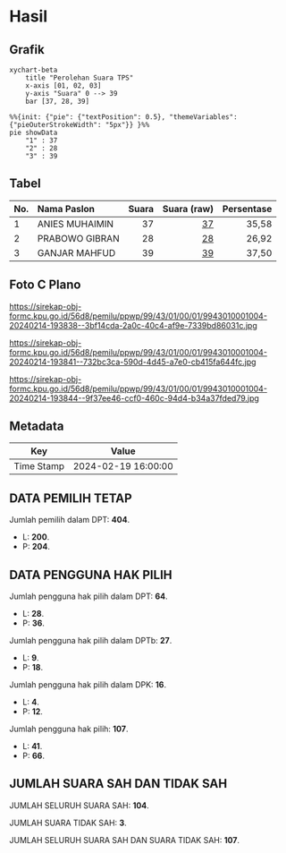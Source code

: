 # Hasil

## Grafik

```mermaid
xychart-beta
    title "Perolehan Suara TPS"
    x-axis [01, 02, 03]
    y-axis "Suara" 0 --> 39
    bar [37, 28, 39]
```

```mermaid
%%{init: {"pie": {"textPosition": 0.5}, "themeVariables": {"pieOuterStrokeWidth": "5px"}} }%%
pie showData
    "1" : 37
    "2" : 28
    "3" : 39
```

## Tabel

| No. | Nama Paslon    | Suara | Suara (raw) | Persentase |
|:--- |:-------------- | -----:| -----------:| ----------:|
| 1   | ANIES MUHAIMIN | 37    | [37][p-1]   | 35,58      |
| 2   | PRABOWO GIBRAN | 28    | [28][p-2]   | 26,92      |
| 3   | GANJAR MAHFUD  | 39    | [39][p-3]   | 37,50      |


[p-1]: https://github.com/gigit-pemilu/pemilu-2024-99-luar-negeri/blob/main/pilpres/hitung-suara/sub/99-luar-negeri/sub/43-hamburg-jerman/sub/01-hamburg-jerman/sub/0001-hamburg-jerman/sub/004-tps-002/sub/paslon-1.txt
[p-2]: https://github.com/gigit-pemilu/pemilu-2024-99-luar-negeri/blob/main/pilpres/hitung-suara/sub/99-luar-negeri/sub/43-hamburg-jerman/sub/01-hamburg-jerman/sub/0001-hamburg-jerman/sub/004-tps-002/sub/paslon-2.txt
[p-3]: https://github.com/gigit-pemilu/pemilu-2024-99-luar-negeri/blob/main/pilpres/hitung-suara/sub/99-luar-negeri/sub/43-hamburg-jerman/sub/01-hamburg-jerman/sub/0001-hamburg-jerman/sub/004-tps-002/sub/paslon-3.txt

## Foto C Plano

https://sirekap-obj-formc.kpu.go.id/56d8/pemilu/ppwp/99/43/01/00/01/9943010001004-20240214-193838--3bf14cda-2a0c-40c4-af9e-7339bd86031c.jpg

https://sirekap-obj-formc.kpu.go.id/56d8/pemilu/ppwp/99/43/01/00/01/9943010001004-20240214-193841--732bc3ca-590d-4d45-a7e0-cb415fa644fc.jpg

https://sirekap-obj-formc.kpu.go.id/56d8/pemilu/ppwp/99/43/01/00/01/9943010001004-20240214-193844--9f37ee46-ccf0-460c-94d4-b34a37fded79.jpg


## Metadata

| Key        | Value               |
| ---------- | ------------------- |
| Time Stamp | 2024-02-19 16:00:00 |


## DATA PEMILIH TETAP

Jumlah pemilih dalam DPT: **404**.
 * L: **200**.
 * P: **204**.

## DATA PENGGUNA HAK PILIH

Jumlah pengguna hak pilih dalam DPT: **64**.
 * L: **28**.
 * P: **36**.

Jumlah pengguna hak pilih dalam DPTb: **27**.
 * L: **9**.
 * P: **18**.

Jumlah pengguna hak pilih dalam DPK: **16**.
 * L: **4**.
 * P: **12**.

Jumlah pengguna hak pilih: **107**.
 * L: **41**.
 * P: **66**.

## JUMLAH SUARA SAH DAN TIDAK SAH

JUMLAH SELURUH SUARA SAH: **104**.

JUMLAH SUARA TIDAK SAH: **3**.

JUMLAH SELURUH SUARA SAH DAN SUARA TIDAK SAH: **107**.


